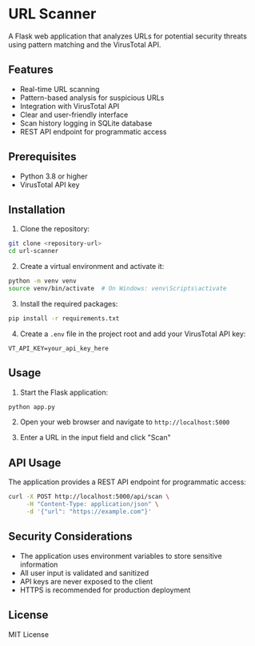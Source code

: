 # URL Scanner

A Flask web application that analyzes URLs for potential security threats using pattern matching and the VirusTotal API.

## Features

- Real-time URL scanning
- Pattern-based analysis for suspicious URLs
- Integration with VirusTotal API
- Clear and user-friendly interface
- Scan history logging in SQLite database
- REST API endpoint for programmatic access

## Prerequisites

- Python 3.8 or higher
- VirusTotal API key

## Installation

1. Clone the repository:
```bash
git clone <repository-url>
cd url-scanner
```

2. Create a virtual environment and activate it:
```bash
python -m venv venv
source venv/bin/activate  # On Windows: venv\Scripts\activate
```

3. Install the required packages:
```bash
pip install -r requirements.txt
```

4. Create a `.env` file in the project root and add your VirusTotal API key:
```
VT_API_KEY=your_api_key_here
```

## Usage

1. Start the Flask application:
```bash
python app.py
```

2. Open your web browser and navigate to `http://localhost:5000`

3. Enter a URL in the input field and click "Scan"

## API Usage

The application provides a REST API endpoint for programmatic access:

```bash
curl -X POST http://localhost:5000/api/scan \
     -H "Content-Type: application/json" \
     -d '{"url": "https://example.com"}'
```

## Security Considerations

- The application uses environment variables to store sensitive information
- All user input is validated and sanitized
- API keys are never exposed to the client
- HTTPS is recommended for production deployment

## License

MIT License 
